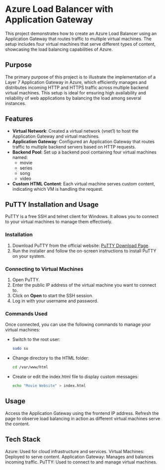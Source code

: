 # Azure Load Balancer with Application Gateway

This project demonstrates how to create an Azure Load Balancer using an Application Gateway that routes traffic to multiple virtual machines. The setup includes four virtual machines that serve different types of content, showcasing the load balancing capabilities of Azure.

## Purpose

The primary purpose of this project is to illustrate the implementation of a Layer 7 Application Gateway in Azure, which efficiently manages and distributes incoming HTTP and HTTPS traffic across multiple backend virtual machines. This setup is ideal for ensuring high availability and reliability of web applications by balancing the load among several instances.

## Features

- **Virtual Network**: Created a virtual network (vnet1) to host the Application Gateway and virtual machines.
- **Application Gateway**: Configured an Application Gateway that routes traffic to multiple backend servers based on HTTP requests.
- **Backend Pool**: Set up a backend pool containing four virtual machines named:
  - movie
  - series
  - song
  - video
- **Custom HTML Content**: Each virtual machine serves custom content, indicating which VM is handling the request.

## PuTTY Installation and Usage

PuTTY is a free SSH and telnet client for Windows. It allows you to connect to your virtual machines to manage them effectively.

### Installation

1. Download PuTTY from the official website: [PuTTY Download Page](https://www.putty.org/).
2. Run the installer and follow the on-screen instructions to install PuTTY on your system.

### Connecting to Virtual Machines

1. Open PuTTY.
2. Enter the public IP address of the virtual machine you want to connect to.
3. Click on **Open** to start the SSH session.
4. Log in with your username and password.

### Commands Used

Once connected, you can use the following commands to manage your virtual machines:

- Switch to the root user:
  ```bash
  sudo su
- Change directory to the HTML folder:
   ```bash
  cd /var/www/html
- Create or edit the index.html file to display custom messages:
   ```bash
  echo "Movie Website" > index.html
   
## Usage
Access the Application Gateway using the frontend IP address.
Refresh the page to observe load balancing in action as different virtual machines serve the content.

## Tech Stack
Azure: Used for cloud infrastructure and services.
Virtual Machines: Deployed to serve content.
Application Gateway: Manages and balances incoming traffic.
PuTTY: Used to connect to and manage virtual machines.
